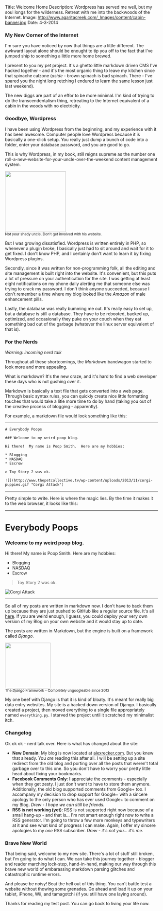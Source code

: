 Title: Welcome Home
Description: Wordpress has served me well, but my soul longs for the wilderness.  Retreat with me into the backwoods of the Internet.
Image: http://www.agaritacreek.com/_Images/content/cabin-banner.jpg
Date: 4-3-2014 

### My New Corner of the Internet
I'm sure you have noticed by now that things are a little different.  The awkward layout alone should be enought to tip you off to the fact that I've jumped ship to something a little more home brewed.

I present to you my pet project.  It's a ghetto little markdown driven CMS I've hacked together - and it's the most organic thing to leave my kitchen since that spinache calzone (*aside* - brown spinach is bad spinach.  There - I've spared you the night long retching I endured to learn the same lesson just last weekend).

The new diggs are part of an effor to be more minimal.  I'm kind of trying to do the transcendentalism thing, retreating to the Internet equivalent of a cabin in the woods with no electricity.

### Goodbye, Wordpress
I have been using Wordpress from the beginning, and my experience with it has been awesome.  Computer people love Wordpress because it is basically a one-click setup.  You really just dump a bunch of code into a folder, enter your database password, and you are good to go.

This is why Wordpress, in my book, still reigns supreme as the number one roll-a-new-website-for-your-uncle-over-the-weekend content management system.


<div class="row">
    <div class="col-md-4 col-md-offset-4">
        <div class="thumbnail">
            <img src="http://2.bp.blogspot.com/-0Xm6_Mhp16I/TcenBY6X2vI/AAAAAAAAAJg/tZuwBK1RiWE/s1600/pedo-smile.png" height=200>
            <div class="caption">
                <small>Not your shady uncle.  Don't get involved with his website.</small>
            </div>
        </div>
    </div>
</div>



But I was growing dissatisfied.  Wordpress is written entirely in PHP, so whenever a plugin broke, I basically just had to sit around and wait for it to get fixed.  I don't know PHP, and I certainly don't want to learn it by fixing Wordpress plugins.

Secondly, since it was written for non-programming folk, all the editing and site management is built right into the website.  It's convenient, but this puts a lot of pressure on your authentication for the site.  I was getting at least eight notifications on my phone daily alerting me that someone else was trying to crack my password.  I don't think anyone succeeded, because I don't remember a time where my blog looked like the *Amazon* of male enhancement pills.

Lastly, the database was really bumming me out.  It's really easy to set up, but a database is still a database.  They have to be rebooted, backed up, optimized, and occasionally they puke on your couch when they eat something bad out of the garbage (whatever the linux server equivalent of that is).


### For the Nerds
*Warning: incoming nerd talk*

Throughout all these shortcomings, the *Markdown* bandwagon started to look more and more appealing.

What is markdown?  It's the new craze, and it's hard to find a web developer these days who is not gushing over it.

Markdown is basically a text file that gets converted into a web page.  Through basic syntax rules, you can quickly create nice little formatting touches that would take a litle more time to do by hand (taking you out of the creative process of blogging - apparently).

For example, a markdown file would look something like this:
<hr>

	# Everybody Poops

	### Welcome to my weird poop blog.

	Hi there!  My name is Poop Smith.  Here are my hobbies:

	* Blogging
	* NASDAQ
	* Escrow

	> Toy Story 2 was ok.

	![](http://www.thepetcollective.tv/wp-content/uploads/2013/11/corgi-puppies.gif "Corgi Attack")


<hr>
Pretty simple to write.  Here is where the magic lies.  By the time it makes it to the web browser, it looks like this:

<hr>

# Everybody Poops

### Welcome to my weird poop blog.
Hi there!  My name is Poop Smith.  Here are my hobbies:

* Blogging
* NASDAQ
* Escrow

> Toy Story 2 was ok.

![](http://www.thepetcollective.tv/wp-content/uploads/2013/11/corgi-puppies.gif "Corgi Attack")

<hr>

So all of my posts are written in markdown now.  I don't have to back them up because they are just pushed to GitHub like a regular source file.  It's all [here](http://github.com/arecker/Blog).  If you are weird enough, I guess, you could deploy your very own version of my Blog on your own website and it would stay up to date.

The posts are written in Markdown, but the engine is built on a framework called *Django*.


<div class="row">
    <div class="col-md-4 col-md-offset-4">
        <div class="thumbnail">
            <img src="http://content.internetvideoarchive.com/content/photos/7244/645091_149.jpg" height="150">
            <div class="caption">
                <small>The <em>Django</em> Framework - Completely ungoogleable since 2012</small>
            </div>
        </div>
    </div>
</div>


My one beef with Django is that it is kind of bloaty.  It's meant for really big data entry websites.  My site is a hacked down version of Django.  I basically created a project, then moved everything to a single file appropriately named ```everything.py```.  I starved the project until it scratched my minimalist itch.


### Changelog
Ok ok ok - nerd talk over.  Here is what has changed about the site:

* **New Domain**: My blog is now located at [alexrecker.com](http://alexrecker.com).  But you knew that already.  You *are* reading this after all.  I will be setting up a site redirect from the old blog and porting over all the posts that weren't total garbage over to this one.  So you don't have to worry your pretty little head about fixing your bookmarks.
* **Facebook Comments Only**: I appreciate the comments - especially when they get zesty.  I just don't want to have to store them anymore.  Additionally, the old blog supported comments from Google+ too.  I accompany my decision to drop support for Google+ with a sincere apology to the only person who has ever used Google+ to comment on my Blog.  *Drew - I hope we can still be friends.*
* **RSS is not working (yet)**: RSS is not supported right now because of a small hang-up - and that is... I'm not smart enough right now to write a RSS generator.  I'm going to throw a few more monkeys and typewriters at it and see what kind of progress I can make.  Again, I offer my sincere apologies to my *one* RSS subscriber.  *Drew - it's not you... it's me.*


### Brave New World
That being said, welcome to my new site.  There's a lot of stuff still broken, but I'm going to do what I can.  We can take this journey together - blogger and reader marching lock-step, hand-in-hand, making our way through this brave new world of embarassing markdown parsing glitches and catastrophic runtime errors.

And please be noisy!  Beat the hell out of this thing.  You can't battle test a website without thowing some grenades.  Go ahead and load it up on your tablet, iPhone, Wii, and tamagotchi (if you still have one laying around).

Thanks for reading my test post.  You can go back to living your life now.